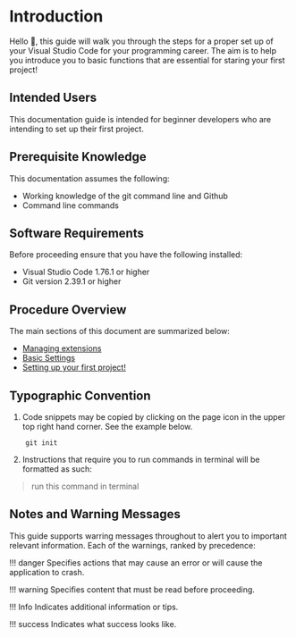 # Introduction

Hello 👋, this guide will walk you through the steps for a proper set up of your Visual Studio Code for your programming career. The aim is to help you introduce you to basic functions that are essential for staring your first project!

## Intended Users

This documentation guide is intended for beginner developers who are intending to set up their first project.

## Prerequisite Knowledge

This documentation assumes the following:

- Working knowledge of the git command line and Github
- Command line commands

## Software Requirements

Before proceeding ensure that you have the following installed:

- Visual Studio Code 1.76.1 or higher
- Git version 2.39.1 or higher

## Procedure Overview

The main sections of this document are summarized below:

- [Managing extensions](/docs/extensions.md)
- [Basic Settings](/docs/settings.md)
- [Setting up your first project!](/docs/setup.md)

## Typographic Convention  

1. Code snippets may be copied by clicking on the page icon in the upper top right hand corner. See the example below.

``` { .js .annotate }
    git init
```

2. Instructions that require you to run commands in terminal will be formatted as such:

> run this command in terminal

## Notes and Warning Messages

This guide supports warring messages throughout to alert you to important relevant information. Each of the warnings, ranked by precedence:

!!! danger
    Specifies actions that may cause an error or will cause the application to crash.

!!! warning
    Specifies content that must be read before proceeding.

!!! Info
    Indicates additional information or tips.

!!! success
    Indicates what success looks like.
